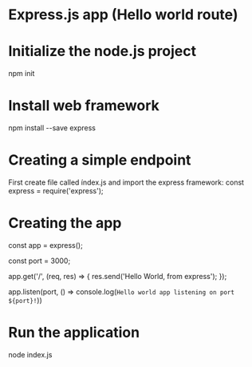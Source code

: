 # Express.js app (Hello world route)



# Initialize the node.js project
npm init

# Install web framework 
npm install --save express

# Creating a simple endpoint
First create file called índex.js and import the express framework:
const express = require('express');

# Creating the app
const app = express();

const port = 3000;

app.get('/', (req, res) => {
    res.send('Hello World, from express');
});

app.listen(port, () => console.log(`Hello world app listening on port ${port}!`))

# Run the application
node index.js
